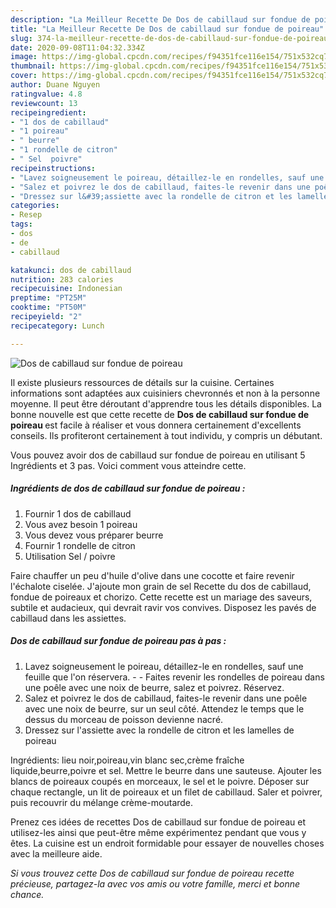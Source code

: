 ```yaml
---
description: "La Meilleur Recette De Dos de cabillaud sur fondue de poireau"
title: "La Meilleur Recette De Dos de cabillaud sur fondue de poireau"
slug: 374-la-meilleur-recette-de-dos-de-cabillaud-sur-fondue-de-poireau
date: 2020-09-08T11:04:32.334Z
image: https://img-global.cpcdn.com/recipes/f94351fce116e154/751x532cq70/dos-de-cabillaud-sur-fondue-de-poireau-photo-principale-de-la-recette.jpg
thumbnail: https://img-global.cpcdn.com/recipes/f94351fce116e154/751x532cq70/dos-de-cabillaud-sur-fondue-de-poireau-photo-principale-de-la-recette.jpg
cover: https://img-global.cpcdn.com/recipes/f94351fce116e154/751x532cq70/dos-de-cabillaud-sur-fondue-de-poireau-photo-principale-de-la-recette.jpg
author: Duane Nguyen
ratingvalue: 4.8
reviewcount: 13
recipeingredient:
- "1 dos de cabillaud"
- "1 poireau"
- " beurre"
- "1 rondelle de citron"
- " Sel  poivre"
recipeinstructions:
- "Lavez soigneusement le poireau, détaillez-le en rondelles, sauf une feuille que l&#39;on réservera.  Faites revenir les rondelles de poireau dans une poêle avec une noix de beurre, salez et poivrez. Réservez."
- "Salez et poivrez le dos de cabillaud, faites-le revenir dans une poêle avec une noix de beurre, sur un seul côté. Attendez le temps que le dessus du morceau de poisson devienne nacré."
- "Dressez sur l&#39;assiette avec la rondelle de citron et les lamelles de poireau"
categories:
- Resep
tags:
- dos
- de
- cabillaud

katakunci: dos de cabillaud 
nutrition: 283 calories
recipecuisine: Indonesian
preptime: "PT25M"
cooktime: "PT50M"
recipeyield: "2"
recipecategory: Lunch

---
```



![Dos de cabillaud sur fondue de poireau](https://img-global.cpcdn.com/recipes/f94351fce116e154/751x532cq70/dos-de-cabillaud-sur-fondue-de-poireau-photo-principale-de-la-recette.jpg)

Il existe plusieurs ressources de détails sur la cuisine. Certaines informations sont adaptées aux cuisiniers chevronnés et non à la personne moyenne. Il peut être déroutant d'apprendre tous les détails disponibles. La bonne nouvelle est que cette recette de <strong> Dos de cabillaud sur fondue de poireau </strong> est facile à réaliser et vous donnera certainement d'excellents conseils. Ils profiteront certainement à tout individu, y compris un débutant.

<!--inarticleads1-->

Vous pouvez avoir dos de cabillaud sur fondue de poireau en utilisant 5 Ingrédients et 3 pas. Voici comment vous atteindre cette.

##### Ingrédients de dos de cabillaud sur fondue de poireau :

1. Fournir 1 dos de cabillaud
1. Vous avez besoin 1 poireau
1. Vous devez vous préparer  beurre
1. Fournir 1 rondelle de citron
1. Utilisation  Sel / poivre


Faire chauffer un peu d&#39;huile d&#39;olive dans une cocotte et faire revenir l&#39;échalote ciselée. J&#39;ajoute mon grain de sel Recette du dos de cabillaud, fondue de poireaux et chorizo. Cette recette est un mariage des saveurs, subtile et audacieux, qui devrait ravir vos convives. Disposez les pavés de cabillaud dans les assiettes. 

<!--inarticleads2-->

##### Dos de cabillaud sur fondue de poireau pas à pas :

1. Lavez soigneusement le poireau, détaillez-le en rondelles, sauf une feuille que l&#39;on réservera. -  - Faites revenir les rondelles de poireau dans une poêle avec une noix de beurre, salez et poivrez. Réservez.
1. Salez et poivrez le dos de cabillaud, faites-le revenir dans une poêle avec une noix de beurre, sur un seul côté. Attendez le temps que le dessus du morceau de poisson devienne nacré.
1. Dressez sur l&#39;assiette avec la rondelle de citron et les lamelles de poireau


Ingrédients: lieu noir,poireau,vin blanc sec,crème fraîche liquide,beurre,poivre et sel. Mettre le beurre dans une sauteuse. Ajouter les blancs de poireaux coupés en morceaux, le sel et le poivre. Déposer sur chaque rectangle, un lit de poireaux et un filet de cabillaud. Saler et poivrer, puis recouvrir du mélange crème-moutarde. 

<!--inarticleads1-->

<p>
Prenez ces idées de recettes Dos de cabillaud sur fondue de poireau et utilisez-les ainsi que peut-être même expérimentez pendant que vous y êtes. La cuisine est un endroit formidable pour essayer de nouvelles choses avec la meilleure aide.
</p>

<p>
<i>Si vous trouvez cette Dos de cabillaud sur fondue de poireau recette précieuse, partagez-la avec vos amis ou votre famille, merci et bonne chance.</i>
</p>
